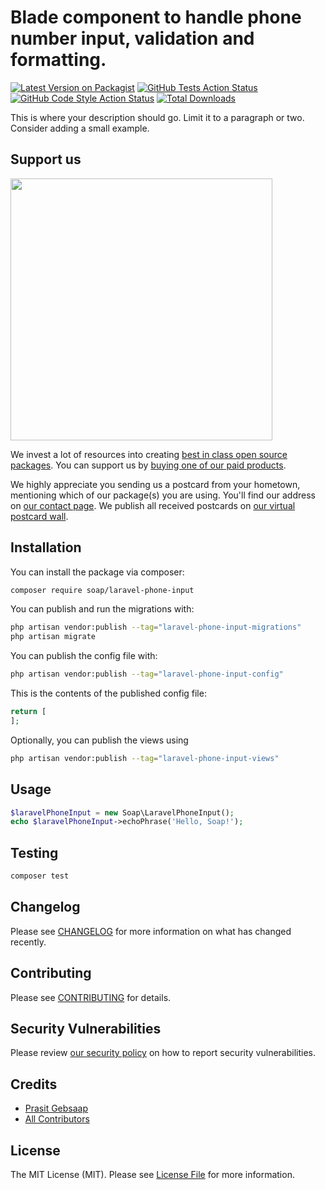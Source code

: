 # Blade component to handle phone number input, validation and formatting.

[![Latest Version on Packagist](https://img.shields.io/packagist/v/soap/laravel-phone-input.svg?style=flat-square)](https://packagist.org/packages/soap/laravel-phone-input)
[![GitHub Tests Action Status](https://img.shields.io/github/actions/workflow/status/soap/laravel-phone-input/run-tests.yml?branch=main&label=tests&style=flat-square)](https://github.com/soap/laravel-phone-input/actions?query=workflow%3Arun-tests+branch%3Amain)
[![GitHub Code Style Action Status](https://img.shields.io/github/actions/workflow/status/soap/laravel-phone-input/fix-php-code-style-issues.yml?branch=main&label=code%20style&style=flat-square)](https://github.com/soap/laravel-phone-input/actions?query=workflow%3A"Fix+PHP+code+style+issues"+branch%3Amain)
[![Total Downloads](https://img.shields.io/packagist/dt/soap/laravel-phone-input.svg?style=flat-square)](https://packagist.org/packages/soap/laravel-phone-input)

This is where your description should go. Limit it to a paragraph or two. Consider adding a small example.

## Support us

[<img src="https://github-ads.s3.eu-central-1.amazonaws.com/laravel-phone-input.jpg?t=1" width="419px" />](https://spatie.be/github-ad-click/laravel-phone-input)

We invest a lot of resources into creating [best in class open source packages](https://spatie.be/open-source). You can support us by [buying one of our paid products](https://spatie.be/open-source/support-us).

We highly appreciate you sending us a postcard from your hometown, mentioning which of our package(s) you are using. You'll find our address on [our contact page](https://spatie.be/about-us). We publish all received postcards on [our virtual postcard wall](https://spatie.be/open-source/postcards).

## Installation

You can install the package via composer:

```bash
composer require soap/laravel-phone-input
```

You can publish and run the migrations with:

```bash
php artisan vendor:publish --tag="laravel-phone-input-migrations"
php artisan migrate
```

You can publish the config file with:

```bash
php artisan vendor:publish --tag="laravel-phone-input-config"
```

This is the contents of the published config file:

```php
return [
];
```

Optionally, you can publish the views using

```bash
php artisan vendor:publish --tag="laravel-phone-input-views"
```

## Usage

```php
$laravelPhoneInput = new Soap\LaravelPhoneInput();
echo $laravelPhoneInput->echoPhrase('Hello, Soap!');
```

## Testing

```bash
composer test
```

## Changelog

Please see [CHANGELOG](CHANGELOG.md) for more information on what has changed recently.

## Contributing

Please see [CONTRIBUTING](CONTRIBUTING.md) for details.

## Security Vulnerabilities

Please review [our security policy](../../security/policy) on how to report security vulnerabilities.

## Credits

- [Prasit Gebsaap](https://github.com/soap)
- [All Contributors](../../contributors)

## License

The MIT License (MIT). Please see [License File](LICENSE.md) for more information.
